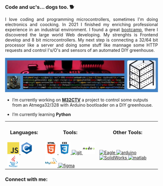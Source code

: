 ### Code and uc's... dogs too. :dog2:

<div align="justify">I love coding and programming microcontrollers, sometimes I'm doing electronics and coocking. In 2021 I finished my enriching professional experience in an industrial environment. I found a great <a href="https://mexico.generation.org/">bootcamp</a>, there I discovered the large world Web developing. My strenghts is Frontend develop and 8 bit microcontrollers. My next step is connecting a 32/64 bit processor like a server and doing some stuff like mannage some HTTP requests and control I's/O's and sensors of an automated DIY greenhouse.</div>
<br>
<div align="center"><img src="./des1.1.jpg" alt="imagen"/></div>

- I’m currently working on <a href="https://github.com/david-danie/M32CTV.git" target="_blank" rel="noreferrer">**M32CTV**</a> a project to control some outputs from an Atmega32/328 with Arduino bootloader on a DIY greenhouse.

- I’m currently learning **Python**

<table border-style="none" align="center">
 <tr>
    <th border-style="none"><h3>Languages:</h3></th>
    <th border-style="none"><h3>Tools:</h3></th>
    <th border-style="none"><h3>Other Tools:</h3></th>
 </tr>
  
 <tr>
  <td border-style="none">
    <a href="https://developer.mozilla.org/en-US/docs/Web/JavaScript" target="_blank" rel="noreferrer"> <img      src="https://raw.githubusercontent.com/devicons/devicon/master/icons/javascript/javascript-original.svg" alt="javascript" width="40" height="40"/> </a> 
     <a href="https://www.cprogramming.com/" target="_blank" rel="noreferrer"> <img src="https://raw.githubusercontent.com/devicons/devicon/master/icons/c/c-original.svg" alt="c" width="40" height="40"/> </a>   
    <a href="https://www.java.com" target="_blank" rel="noreferrer"> <img src="https://raw.githubusercontent.com/devicons/devicon/master/icons/java/java-original.svg" alt="java" width="40" height="40"/> </a> 
  </td>
  
  <td border-style="none">
    <a href="https://www.w3.org/html/" target="_blank" rel="noreferrer"> <img src="https://raw.githubusercontent.com/devicons/devicon/master/icons/html5/html5-original-wordmark.svg" alt="html5" width="40" height="40"/> </a> 
    <a href="https://www.w3schools.com/css/" target="_blank" rel="noreferrer"> <img src="https://raw.githubusercontent.com/devicons/devicon/master/icons/css3/css3-original-wordmark.svg" alt="css3" width="40" height="40"/> </a> 
    <a href="https://git-scm.com/" target="_blank" rel="noreferrer"> <img src="https://www.vectorlogo.zone/logos/git-scm/git-scm-icon.svg" alt="git" width="40" height="40"/> </a>
    <a href="https://nodejs.org" target="_blank" rel="noreferrer"> <img src="https://raw.githubusercontent.com/devicons/devicon/master/icons/nodejs/nodejs-original-wordmark.svg" alt="nodejs" width="40" height="40"/> </a> 
    <a href="https://www.mysql.com/" target="_blank" rel="noreferrer"> <img src="https://raw.githubusercontent.com/devicons/devicon/master/icons/mysql/mysql-original-wordmark.svg" alt="mysql" width="40" height="40"/> </a> 
    <a href="https://www.figma.com/" target="_blank" rel="noreferrer"> <img src="https://www.vectorlogo.zone/logos/figma/figma-icon.svg" alt="figma" width="40" height="40"/> </a> 
 </td>
  
 <td border-style="none">
 <a href="https://www.autodesk.com/products/eagle/overview" target="_blank" rel="noreferrer"> <img src="https://fiverr-res.cloudinary.com/images/q_auto,f_auto/gigs/142795439/original/c9314290b9e3e079bc6e75254d8b1cac91137bf6/layout-and-design-a-pcb-in-autodesk-eagle.png" alt="Eagle" width="40" height="40"/> </a>
 <a href="https://www.arduino.cc/" target="_blank" rel="noreferrer"> <img src="https://cdn.worldvectorlogo.com/logos/arduino-1.svg" alt="arduino" width="40" height="40"/> </a> 
 <a href="https://my.solidworks.com/" target="_blank" rel="noreferrer"> <img src="https://img2.freepng.es/20180328/ihq/kisspng-solidworks-logo-computer-software-mechanical-engin-cam-newton-5abbd3c0aac055.8229833915222588806994.jpg" alt="SolidWorks" width="40" height="40"/> </a> 
 <a href="https://www.mathworks.com/" target="_blank" rel="noreferrer"> <img src="https://upload.wikimedia.org/wikipedia/commons/2/21/Matlab_Logo.png" alt="matlab" width="40" height="40"/> </a> 
  </td>
 </tr>
</table>
<div><h3 align="left">Connect with me: </h3></div>
